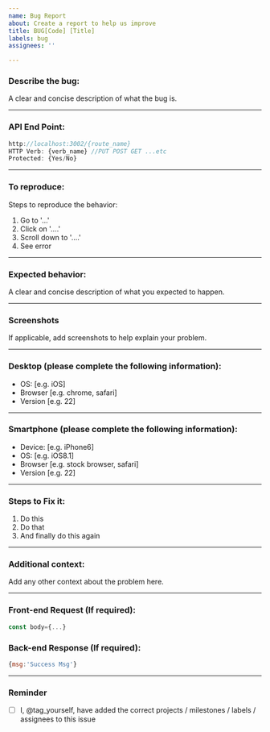 ```yaml
---
name: Bug Report
about: Create a report to help us improve
title: BUG[Code] [Title]
labels: bug
assignees: ''

---
```


### Describe the bug:
A clear and concise description of what the bug is.

---
### API End Point:
```javascript
http://localhost:3002/{route_name}
HTTP Verb: {verb_name} //PUT POST GET ...etc
Protected: {Yes/No}
```
---
### To reproduce:
Steps to reproduce the behavior:
1. Go to '...'
2. Click on '....'
3. Scroll down to '....'
4. See error
---
### Expected behavior:
A clear and concise description of what you expected to happen.

---
### Screenshots
If applicable, add screenshots to help explain your problem.

---
### Desktop (please complete the following information):
 - OS: [e.g. iOS]
 - Browser [e.g. chrome, safari]
 - Version [e.g. 22]
---
### Smartphone (please complete the following information):
 - Device: [e.g. iPhone6]
 - OS: [e.g. iOS8.1]
 - Browser [e.g. stock browser, safari]
 - Version [e.g. 22]
---
### Steps to Fix it:
1. Do this
2. Do that
3. And finally do this again
---
### Additional context:
Add any other context about the problem here.

---
### Front-end Request (If required):
```javascript
const body={...}
```
### Back-end Response (If required):
```javascript
{msg:'Success Msg'}
```

---
### Reminder

- [ ] I, @tag_yourself, have added the correct projects / milestones / labels / assignees to this issue
